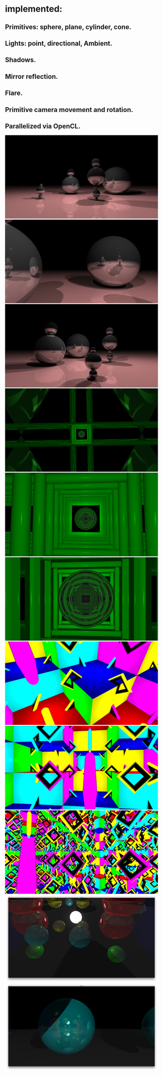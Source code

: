 implemented:
============
Primitives: sphere, plane, cylinder, cone.
------------
Lights: point, directional, Ambient.
------------
Shadows.
------------
Mirror reflection.
------------
Flare.
------------
Primitive camera movement and rotation.
------------
Parallelized via OpenCL.
------------

![Image 1](https://github.com/dolovnyak/ray-trace-render/raw/master/screenshots/Screen%20Shot%202019-09-03%20at%2020.14.44.png)
![Image 2](https://github.com/dolovnyak/ray-trace-render/raw/master/screenshots/Screen%20Shot%202019-09-03%20at%2020.15.25.png)
![Image 3](https://github.com/dolovnyak/ray-trace-render/raw/master/screenshots/Screen%20Shot%202019-09-03%20at%2020.15.39.png)
![Image 4](https://github.com/dolovnyak/ray-trace-render/raw/master/screenshots/Screen%20Shot%202019-09-03%20at%2020.29.35.png)
![Image 5](https://github.com/dolovnyak/ray-trace-render/raw/master/screenshots/Screen%20Shot%202019-09-03%20at%2020.29.01.png)
![Image 6](https://github.com/dolovnyak/ray-trace-render/raw/master/screenshots/Screen%20Shot%202019-09-03%20at%2020.30.11.png)
![Image 7](https://github.com/dolovnyak/ray-trace-render/raw/master/screenshots/Screen%20Shot%202019-09-03%20at%2020.31.49.png)
![Image 8](https://github.com/dolovnyak/ray-trace-render/raw/master/screenshots/Screen%20Shot%202019-09-03%20at%2020.31.34.png)
![Image 9](https://github.com/dolovnyak/ray-trace-render/raw/master/screenshots/Screen%20Shot%202019-09-03%20at%2020.31.16.png)
![Image 10](https://github.com/dolovnyak/ray-trace-render/raw/master/screenshots/0h5Bce9I3yc.jpg)
![Iamge 11](https://github.com/dolovnyak/ray-trace-render/raw/master/screenshots/t3XaHtND_6Y.jpg)
